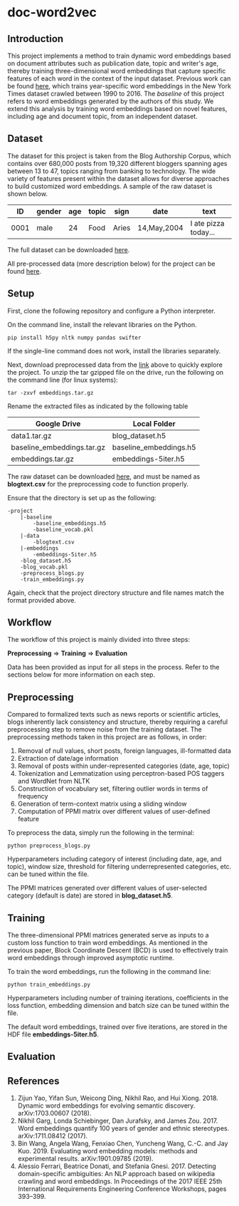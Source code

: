 # doc-word2vec

## Introduction
This project implements a method to train dynamic word embeddings based on document attributes such as publication date, topic and writer's age, thereby training three-dimensional word embeddings that capture specific features of each word in the context of the input dataset. Previous work can be found [here](https://arxiv.org/abs/1703.00607), which trains year-specific word embeddings in the New York Times dataset crawled between 1990 to 2016. The *baseline* of this project refers to word embeddings generated by the authors of this study. We extend this analysis by training word embeddings based on novel features, including age and document topic, from an independent dataset.

## Dataset
The dataset for this project is taken from the Blog Authorship Corpus, which contains over 680,000 posts from 19,320 different bloggers spanning ages between 13 to 47, topics ranging from banking to technology. The wide variety of features present within the dataset allows for diverse approaches to build customized word embeddings. A sample of the raw dataset is shown below.

|ID|gender|age|topic|sign|date|text|
|---|---|---|---|---|---|---|
|0001|male|24|Food|Aries|14,May,2004|I ate pizza today...|

The full dataset can be downloaded [here](https://www.kaggle.com/rtatman/blog-authorship-corpus).

All pre-processed data (more description below) for the project can be found [here](https://drive.google.com/open?id=1UM289agQDAwjwO30izEh7dTI428suyww).

## Setup
First, clone the following repository and configure a Python interpreter.

On the command line, install the relevant libraries on the Python.

`pip install h5py nltk numpy pandas swifter`

If the single-line command does not work, install the libraries separately.

Next, download preprocessed data from the [link](https://drive.google.com/open?id=1UM289agQDAwjwO30izEh7dTI428suyww) above to quickly explore the project. To unzip the tar gzipped file on the drive, run the following on the command line (for linux systems):

`tar -zxvf embeddings.tar.gz`

Rename the extracted files as indicated by the following table

|Google Drive|Local Folder|
|---|---|
|data1.tar.gz|blog_dataset.h5|
|baseline_embeddings.tar.gz|baseline_embeddings.h5|
|embeddings.tar.gz|embeddings-5iter.h5|

The raw dataset can be downloaded [here](https://www.kaggle.com/rtatman/blog-authorship-corpus), and must be named as **blogtext.csv** for the preprocessing code to function properly.

Ensure that the directory is set up as the following:
```
-project
    |-baseline
        -baseline_embeddings.h5
        -baseline_vocab.pkl
    |-data
        -blogtext.csv
    |-embeddings
        -embeddings-5iter.h5
    -blog_dataset.h5
    -blog_vocab.pkl
    -preprocess_blogs.py
    -train_embeddings.py
```

Again, check that the project directory structure and file names match the format provided above.

## Workflow

The workflow of this project is mainly divided into three steps:

**Preprocessing** => **Training** => **Evaluation**

Data has been provided as input for all steps in the process. Refer to the sections below for more information on each step.

## Preprocessing
Compared to formalized texts such as news reports or scientific articles, blogs inherently lack consistency and structure, thereby requiring a careful preprocessing step to remove noise from the training dataset. The preprocessing methods taken in this project are as follows, in order:

1. Removal of null values, short posts, foreign languages, ill-formatted data
2. Extraction of date/age information
3. Removal of posts within under-represented categories (date, age, topic)
4. Tokenization and Lemmatization using perceptron-based POS taggers and WordNet from NLTK
5. Construction of vocabulary set, filtering outlier words in terms of frequency
6. Generation of term-context matrix using a sliding window
7. Computation of PPMI matrix over different values of user-defined feature

To preprocess the data, simply run the following in the terminal:

`python preprocess_blogs.py`

Hyperparameters including category of interest (including date, age, and topic), window size, threshold for filtering underrepresented categories, etc. can be tuned within the file.

The PPMI matrices generated over different values of user-selected category (default is date) are stored in **blog_dataset.h5**.

## Training
The three-dimensional PPMI matrices generated serve as inputs to a custom loss function to train word embeddings. As mentioned in the previous paper, Block Coordinate Descent (BCD) is used to effectively train word embeddings through improved asymptotic runtime.

To train the word embeddings, run the following in the command line:

`python train_embeddings.py`

Hyperparameters including number of training iterations, coefficients in the loss function, embedding dimension and batch size can be tuned within the file.

The default word embeddings, trained over five iterations, are stored in the HDF file **embeddings-5iter.h5**.

## Evaluation


## References
1. Zijun Yao, Yifan Sun, Weicong Ding, Nikhil Rao, and Hui Xiong. 2018. Dynamic word embeddings for evolving semantic discovery. arXiv:1703.00607 (2018).
2. Nikhil Garg, Londa Schiebinger, Dan Jurafsky, and James Zou. 2017. Word embeddings quantify 100 years of gender and ethnic stereotypes. arXiv:1711.08412 (2017).
3. Bin Wang, Angela Wang, Fenxiao Chen, Yuncheng Wang, C.-C. and Jay Kuo. 2019. Evaluating word embedding models: methods and experimental results. arXiv:1901.09785 (2019).
4. Alessio Ferrari, Beatrice Donati, and Stefania Gnesi. 2017. Detecting domain-specific ambiguities: An NLP approach based on wikipedia crawling and word embeddings. In Proceedings of the 2017 IEEE 25th International Requirements Engineering Conference Workshops, pages 393–399.
